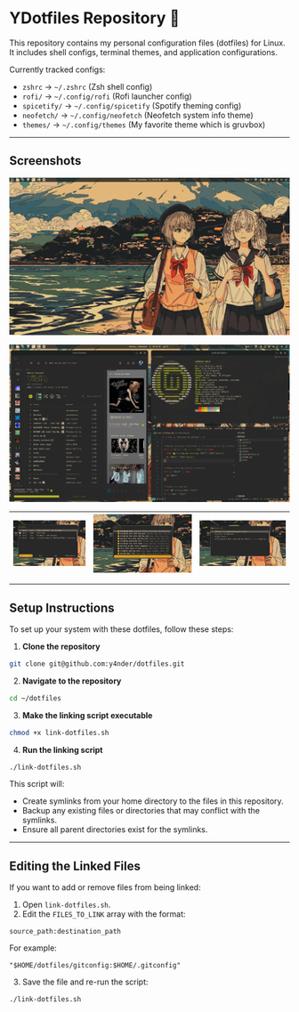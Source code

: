 # YDotfiles Repository 🦸

This repository contains my personal configuration files (dotfiles) for Linux.  
It includes shell configs, terminal themes, and application configurations.  

Currently tracked configs:

- `zshrc` → `~/.zshrc` (Zsh shell config)
- `rofi/` → `~/.config/rofi` (Rofi launcher config)
- `spicetify/` → `~/.config/spicetify` (Spotify theming config)
- `neofetch/` → `~/.config/neofetch` (Neofetch system info theme)
- `themes/` -> `~/.config/themes` (My favorite theme which is gruvbox)

---

## Screenshots
![Demo Wallpaper](assets/demo-wallpaper.png)

![Demo Apps](assets/demo-apps.png)

| ![Switcher](assets/demo-application-switcher.png) | ![Emojis](assets/demo-emojis.png) | ![Clipboard](assets/demo-clipboard.png) |
|:-----------------------------------------------:|:--------------------------------:|:------------------------------------:|

---


## Setup Instructions

To set up your system with these dotfiles, follow these steps:

1. **Clone the repository**

```bash
git clone git@github.com:y4nder/dotfiles.git
```

2. **Navigate to the repository**

```bash
cd ~/dotfiles
```

3. **Make the linking script executable**

```bash
chmod +x link-dotfiles.sh
```

4. **Run the linking script**

```bash
./link-dotfiles.sh
```

This script will:

* Create symlinks from your home directory to the files in this repository.
* Backup any existing files or directories that may conflict with the symlinks.
* Ensure all parent directories exist for the symlinks.

---

## Editing the Linked Files

If you want to add or remove files from being linked:

1. Open `link-dotfiles.sh`.
2. Edit the `FILES_TO_LINK` array with the format:

```
source_path:destination_path
```

For example:

```
"$HOME/dotfiles/gitconfig:$HOME/.gitconfig"
```

3. Save the file and re-run the script:

```bash
./link-dotfiles.sh
```